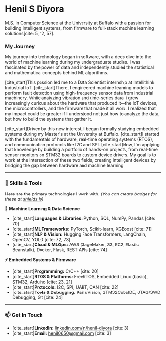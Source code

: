 # Henil S Diyora

M.S. in Computer Science at the University at Buffalo with a passion for building intelligent systems, from firmware to full-stack machine learning solutions[cite: 5, 12, 57].

### My Journey
My journey into technology began in software, with a deep dive into the world of machine learning during my undergraduate studies. I was fascinated by the power of data and independently studied the statistical and mathematical concepts behind ML algorithms.

[cite_start]This passion led me to a Data Scientist internship at Intellithink Industrial IoT. [cite_start]There, I engineered machine learning models to perform fault detection using high-frequency sensor data from industrial machinery. While analyzing vibration and time-series data, I grew increasingly curious about the hardware that produced it—the IoT devices, the microcontrollers, and the firmware that made it all work. I realized that my impact could be greater if I understood not just how to analyze the data, but how to build the systems that gather it.

[cite_start]Driven by this new interest, I began formally studying embedded systems during my Master's at the University at Buffalo. [cite_start]I started with the fundamentals of hardware, real-time operating systems (RTOS), and communication protocols like I2C and SPI. [cite_start]Now, I'm applying that knowledge by building a portfolio of hands-on projects, from real-time sensor monitors on STM32 boards to custom device drivers. My goal is to work at the intersection of these two fields, creating intelligent devices by bridging the gap between hardware and machine learning.

---

### 🔧 Skills & Tools

Here are the primary technologies I work with. *(You can create badges for these at [shields.io](https://shields.io/))*

**🤖 Machine Learning & Data Science**
* [cite_start]**Languages & Libraries:** Python, SQL, NumPy, Pandas [cite: 70]
* [cite_start]**ML Frameworks:** PyTorch, Scikit-learn, XGBoost [cite: 71]
* [cite_start]**NLP & Vision:** Hugging Face Transformers, LangChain, OpenCV, YOLO [cite: 72, 73]
* [cite_start]**Cloud & MLOps:** AWS (SageMaker, S3, EC2, Elastic Beanstalk), Docker, Flask, REST APIs [cite: 74]

**⚡ Embedded Systems & Firmware**
* [cite_start]**Programming:** C/C++ [cite: 20]
* [cite_start]**RTOS & Platforms:** FreeRTOS, Embedded Linux (basic), STM32, Arduino [cite: 23, 21]
* [cite_start]**Protocols:** I2C, SPI, UART, CAN [cite: 22]
* [cite_start]**Tools & Debugging:** Keil uVision, STM32CubeIDE, JTAG/SWD Debugging, Git [cite: 24]

---

### 📫 Get In Touch

* [cite_start]**LinkedIn:** [linkedin.com/in/henil-diyora](https://www.linkedin.com/in/henil-diyora) [cite: 3]
* [cite_start]**Email:** [henil0650@gmail.com](mailto:henil0650@gmail.com) [cite: 3]
